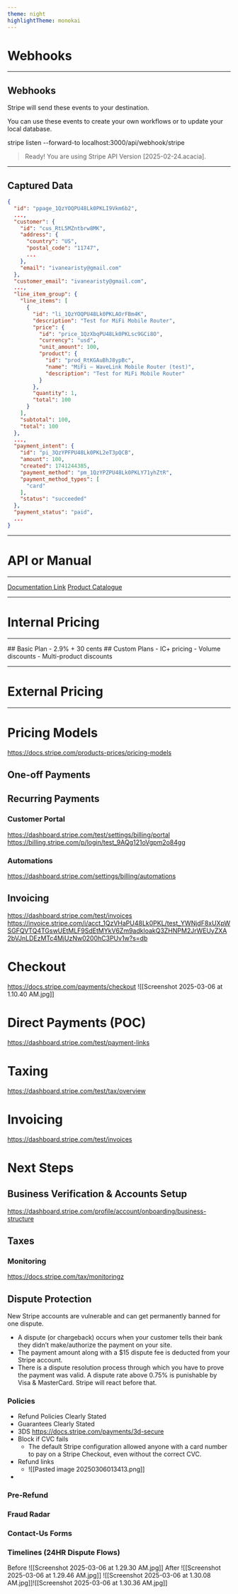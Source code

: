 ```yaml
---
theme: night
highlightTheme: monokai
---
```


# Webhooks

---

## Webhooks
Stripe will send these events to your destination. 

You can use these events to create your own workflows or to update your local database.

stripe listen --forward-to localhost:3000/api/webhook/stripe
> Ready! You are using Stripe API Version [2025-02-24.acacia]. 

---

## Captured Data
```json
{
  "id": "ppage_1QzYOQPU48Lk0PKLI9Vkm6b2",
  ...,
  "customer": {
    "id": "cus_RtL5MZntbrw8MK",
    "address": {
      "country": "US",
      "postal_code": "11747",
      ...
    },
    "email": "ivanearisty@gmail.com"
  },
  "customer_email": "ivanearisty@gmail.com",
  ...,
  "line_item_group": {
    "line_items": [
      {
        "id": "li_1QzYOQPU48Lk0PKLAOrFBm4K",
        "description": "Test for MiFi Mobile Router",
        "price": {
          "id": "price_1QzXbqPU48Lk0PKLsc9GCi8O",
          "currency": "usd",
          "unit_amount": 100,
          "product": {
            "id": "prod_RtKGAuBhJ8ypBc",
            "name": "MiFi — WaveLink Mobile Router (test)",
            "description": "Test for MiFi Mobile Router"
          }
        },
        "quantity": 1,
        "total": 100
      }
    ],
    "subtotal": 100,
    "total": 100
  },
  ...,
  "payment_intent": {
    "id": "pi_3QzYPFPU48Lk0PKL2eT3pQCB",
    "amount": 100,
    "created": 1741244385,
    "payment_method": "pm_1QzYPZPU48Lk0PKLY71yhZtR",
    "payment_method_types": [
      "card"
    ],
    "status": "succeeded"
  },
  "payment_status": "paid",
  ...
}

```


---

# API or Manual

---

[Documentation Link](https://docs.stripe.com/products-prices/pricing-models?dashboard-or-api=api)
[Product Catalogue](https://dashboard.stripe.com/products)

---

# Internal Pricing

---
<grid drag="100 10" drop="center"  flow="row" pad="20px" align="center" >
<grid flow="col"  align="top" pad="10px" >
## Basic Plan
- 2.9% + 30 cents
</grid>
<grid flow="col" align="top" pad="10px">
	## Custom Plans
	- IC+ pricing
	- Volume discounts
	- Multi-product discounts
</grid>
</grid>


---

# External Pricing

--- 

# Pricing Models
https://docs.stripe.com/products-prices/pricing-models
## One-off Payments
## Recurring Payments

### Customer Portal
https://dashboard.stripe.com/test/settings/billing/portal
https://billing.stripe.com/p/login/test_9AQg121oVgpm2o84gg
### Automations
https://dashboard.stripe.com/settings/billing/automations
## Invoicing
https://dashboard.stripe.com/test/invoices
https://invoice.stripe.com/i/acct_1QzVHaPU48Lk0PKL/test_YWNjdF8xUXpWSGFQVTQ4TGswUEtMLF9SdEtMYkV6Zm9adkloakQ3ZHNPM2JrWEUyZXA2bVJnLDEzMTc4MjUzNw0200hC3PUv1w?s=db

<!-- slide  -->
# Checkout
https://docs.stripe.com/payments/checkout
![[Screenshot 2025-03-06 at 1.10.40 AM.jpg]]
# Direct Payments (POC)
https://dashboard.stripe.com/test/payment-links

# Taxing
https://dashboard.stripe.com/test/tax/overview
# Invoicing
https://dashboard.stripe.com/test/invoices

# Next Steps
## Business Verification & Accounts Setup 
https://dashboard.stripe.com/profile/account/onboarding/business-structure
## Taxes
### Monitoring
https://docs.stripe.com/tax/monitoringz

## Dispute Protection
New Stripe accounts are vulnerable and can get permanently banned for one dispute. 

 - A dispute (or chargeback) occurs when your customer tells their bank they didn’t make/authorize the payment on your site.
- The payment amount along with a $15 dispute fee is deducted from your Stripe account.
- There is a dispute resolution process through which you have to prove the payment was valid. A dispute rate above 0.75% is punishable by Visa & MasterCard. Stripe will react before that. 
### Policies
- Refund Policies Clearly Stated 
- Guarantees Clearly Stated
- 3DS https://docs.stripe.com/payments/3d-secure
- Block if CVC fails
	- The default Stripe configuration allowed anyone with a card number to pay on a Stripe Checkout, even without the correct CVC.
- Refund links
	- ![[Pasted image 20250306013413.png]]
- 
### Pre-Refund
### Fraud Radar
### Contact-Us Forms
### Timelines (24HR Dispute Flows)
Before
![[Screenshot 2025-03-06 at 1.29.30 AM.jpg]]
After
![[Screenshot 2025-03-06 at 1.29.46 AM.jpg]]
![[Screenshot 2025-03-06 at 1.30.08 AM.jpg]]![[Screenshot 2025-03-06 at 1.30.36 AM.jpg]]